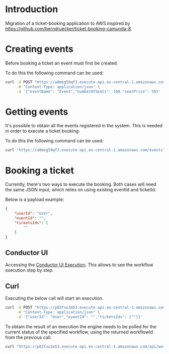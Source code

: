 # Introduction

Migration of a ticket-booking application to AWS inspired by https://github.com/berndruecker/ticket-booking-camunda-8.

# Creating events
Before booking a ticket an event must first be created.

To do this the following command can be used:

```bash
curl -X POST "https://a8meg59qf3.execute-api.eu-central-1.amazonaws.com/events" \
     -H "Content-Type: application/json" \
     -d '{"eventName": "Event","numberOfSeats": 100,"seatPrice": 50}'
```

# Getting events
It's possible to obtain all the events registered in the system. This is needed in order to execute a ticket booking.

To do this the following command can be used:
```bash
curl "https://a8meg59qf3.execute-api.eu-central-1.amazonaws.com/events"
```
# Booking a ticket
Currently, there's two ways to execute the booking. Both cases will need the same JSON input, which relies on using existing eventId and ticketId.

Below is a payload example:
```json
{
    "userId": "User",
    "eventId": "",
    "ticketsIds": [
        ""
    ]
}
```

## Conductor UI
Accessing the [Conductor UI Execution](https://2kihdkj7di.execute-api.eu-central-1.amazonaws.com/workbench). This allows to see the workflow execution step by step.

## Curl
Executing the below call will start an execution.

```bash
curl -X POST "https://p83fxu1m53.execute-api.eu-central-1.amazonaws.com/api/workflow/TicketBooking" \
     -H "Content-Type: application/json" \
     -d '{"userId": "User","eventId": "","ticketsIds": [""]}'
```
To obtain the result of an execution the engine needs to be polled for the current status of the specified workflow, using the returned workflowId from the previous call.

```bash
curl "https://p83fxu1m53.execute-api.eu-central-1.amazonaws.com/api/workflow/{workflowId}?includeTasks=false"
```
